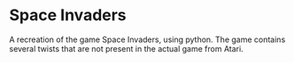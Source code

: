 # Space Invaders
A recreation of the game Space Invaders, using python.
The game contains several twists that are not present in the actual game from Atari.
